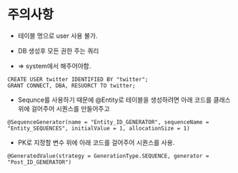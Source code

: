 # 주의사항
- 테이블 명으로 user 사용 불가.

- DB 생성후 모든 권한 주는 쿼리
- => system에서 해주어야함.
```
CREATE USER twitter IDENTIFIED BY "twitter";
GRANT CONNECT, DBA, RESUORCT TO twitter;
```

- Sequnce를 사용하기 때문에 @Entity로 테이블을 생성하려면 아래 코드를 클래스 위에 걸어주어 시퀀스를 만들어주고 
```
@SequenceGenerator(name = "Entity_ID_GENERATOR", sequenceName = "Entity_SEQUENCES", initialValue = 1, allocationSize = 1)
```
- PK로 지정할 변수 위에 아래 코드를 걸어주어 시퀀스를 사용.
```
@GeneratedValue(strategy = GenerationType.SEQUENCE, generator = "Post_ID_GENERATOR")
```
